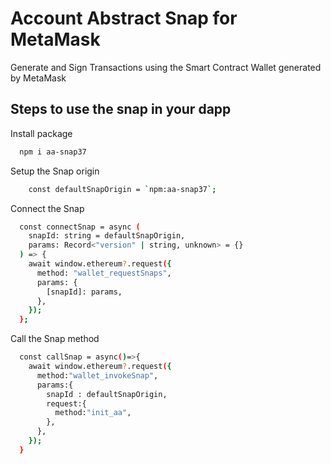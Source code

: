 # Account Abstract Snap for MetaMask

Generate and Sign Transactions using the Smart Contract Wallet generated by MetaMask

## Steps to use the snap in your dapp

Install package

```bash
  npm i aa-snap37
```

Setup the Snap origin

```bash
    const defaultSnapOrigin = `npm:aa-snap37`;
```

Connect the Snap

```bash
  const connectSnap = async (
    snapId: string = defaultSnapOrigin,
    params: Record<"version" | string, unknown> = {}
  ) => {
    await window.ethereum?.request({
      method: "wallet_requestSnaps",
      params: {
        [snapId]: params,
      },
    });
  };
```

Call the Snap method

```bash
  const callSnap = async()=>{
    await window.ethereum?.request({
      method:"wallet_invokeSnap",
      params:{
        snapId : defaultSnapOrigin,
        request:{
          method:"init_aa",
        },
      },
    });
  }
```
